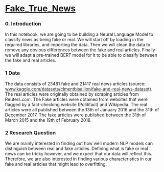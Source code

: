 # [Fake_True_News](https://www.kaggle.com/datasets/clmentbisaillon/fake-and-real-news-dataset)

### 0. Introduction

In this notebook, we are going to be building a Neural Language Model to classify news as being fake or real. We will start off by loading in the required libraries, and importing the data. Then we will clean the data to remove any obvious differences between the fake and real articles. Finally we will adapt a pre-trained BERT model for it to be able to classify between the fake and real articles.


### 1 Data

The data consists of 23481 fake and 21417 real news articles (source: www.kaggle.com/datasets/clmentbisaillon/fake-and-real-news-dataset). The real articles were originally obtained by scraping articles from Reuters.com. The Fake articles were obtained from websites that were flagged by a fact-checking website (Politifact) and Wikipedia. The real articles were all published between the 13th of January 2016 and the 31th of December 2017. The fake articles were published between the 31th of March 2015 and the 19th of February 2018.


### 2 Research Question

We are mainly interested in finding out how well modern NLP models can distinguish between real and fake articles. Defining what is fake or real news can be tricky however, and we expect that our data will reflect this. Therefore, we are also interested in finding various characteristics in our fake and real articles that might lead to overfitting.
